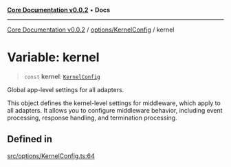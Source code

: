 [**Core Documentation v0.0.2**](../../../README.md) • **Docs**

***

[Core Documentation v0.0.2](../../../modules.md) / [options/KernelConfig](../README.md) / kernel

# Variable: kernel

> `const` **kernel**: [`KernelConfig`](../interfaces/KernelConfig.md)

Global app-level settings for all adapters.

This object defines the kernel-level settings for middleware, which apply to all adapters.
It allows you to configure middleware behavior, including event processing, response handling,
and termination processing.

## Defined in

[src/options/KernelConfig.ts:64](https://github.com/stonemjs/core/blob/aa2a76ee3b0b5f73fa20c9cec0decb9263cddbc2/src/options/KernelConfig.ts#L64)
